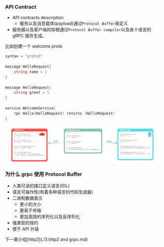 ### API Contract

- API contracts description
  - 服务以及消息载体(payload)通过`Protocol Buffer`来定义
- 服务器以及客户端的存根通过`Protocol Buffer compiler`以及各个语言的 gRPC 插件生成。

比如创建一个 welcome.proto

```go
syntax = "proto3"

message HelloRequest{
    string name = 1
}

message HelloRequest{
    string greet = 1
}

service WelcomeService{
    rpc Hello(HelloRequest) returns (HelloRequest)
}
```

![存根生成](./pictures/proto.png)

### 为什么 grpc 使用 Protocol Buffer

- 人类可读的接口定义语言(IDL)
- 语言可操作性(有着多种语言的代码生成器)
- 二进制数据表示
  - 更小的大小
  - 更易于传输
  - 更加高效的序列化以及反序列化
- 强类型的规约
- 便于 API 升级

下一章介绍[http2](./3.http2 and grpc.md)

